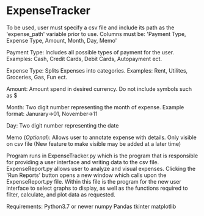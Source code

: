 # ExpenseTracker
To be used, user must specify a csv file and include its path as the 'expense_path' variable prior to use. 
Columns must be: 'Payment Type, Expense Type, Amount, Month, Day, Memo'

Payment Type: Includes all possible types of payment for the user. 
  Examples: Cash, Credit Cards, Debit Cards, Autopayment ect.
  
Expense Type: Splits Expenses into categories.
  Examples: Rent, Utilites, Groceries, Gas, Fun ect.
  
Amount: Amount spend in desired currency. Do not include symbols such as $

Month: Two digit number representing the month of expense. 
  Example format: Janurary->01, November->11
  
Day: Two digit number representing the date

Memo (*Optional*): Allows user to annotate expense with details.
  Only visible on csv file (New feature to make visible may be added at a later time)
  
Program runs in ExpenseTracker.py which is the program that is responsible for providing a user interface and writing data to the csv file. ExpenseReport.py allows user to analyze and visual expenses. Clicking the 'Run Reports' button opens a new window which calls upon the ExpenseReport.py file. Within this file is the program for the new user interface to select graphs to display, as well as the functions required to filter, calculate, and plot data as requested.

Requirements:
Python3.7 or newer
numpy
Pandas
tkinter
matplotlib
